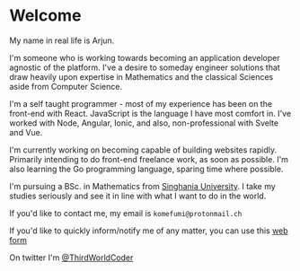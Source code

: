 # Welcome

My name in real life is Arjun.

I'm someone who is working towards becoming an application developer agnostic of the platform. I've a desire to someday engineer solutions that draw heavily upon expertise in Mathematics and the classical Sciences aside from Computer Science.

I'm a self taught programmer - most of my experience has been on the front-end with React. JavaScript is the language I have most comfort in. I've worked with Node, Angular, Ionic, and also, non-professional with Svelte and Vue.

I'm currently working on becoming capable of building websites rapidly. Primarily intending to do front-end freelance work, as soon as possible. I'm also learning the Go programming language, sparing time where possible.

I'm pursuing a BSc. in Mathematics from [Singhania University](https://singhaniauniversity.co.in/). I take my studies seriously and see it in line with what I want to do in the world.

If you'd like to contact me, my email is `komefumi@protonmail.ch`

If you'd like to quickly inform/notify me of any matter, you can use this [web form](https://arjun-needs-to-see-this.surge.sh/)

On twitter I'm [@ThirdWorldCoder](https://twitter.com/ThirdWorldCoder)
